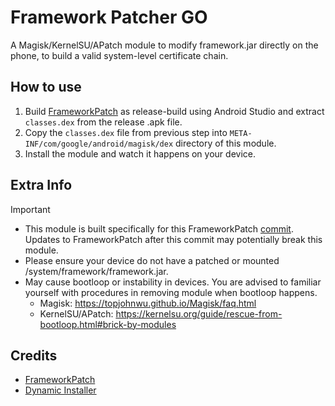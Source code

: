 # Framework Patcher GO
A Magisk/KernelSU/APatch module to modify framework.jar directly on the phone, to build a valid system-level certificate chain.

## How to use
1. Build [FrameworkPatch](https://github.com/chiteroman/FrameworkPatch/tree/69e08eff494b68ccd3ec71ffb04e0a798d7c686e) as release-build using Android Studio and extract `classes.dex` from the release .apk file.
2. Copy the `classes.dex` file from previous step into `META-INF/com/google/android/magisk/dex` directory of this module.
3. Install the module and watch it happens on your device.

## Extra Info
> [!IMPORTANT]
> - This module is built specifically for this FrameworkPatch [commit](https://github.com/chiteroman/FrameworkPatch/tree/69e08eff494b68ccd3ec71ffb04e0a798d7c686e). Updates to FrameworkPatch after this commit may potentially break this module.
> - Please ensure your device do not have a patched or mounted /system/framework/framework.jar.
> - May cause bootloop or instability in devices. You are advised to familiar yourself with procedures in removing module when bootloop happens.
>   - Magisk: https://topjohnwu.github.io/Magisk/faq.html
>   - KernelSU/APatch: https://kernelsu.org/guide/rescue-from-bootloop.html#brick-by-modules

## Credits
* [FrameworkPatch](https://github.com/chiteroman/FrameworkPatch)
* [Dynamic Installer](https://xdaforums.com/t/zip-dual-installer-dynamic-installer-stable-4-8-b-android-10-or-earlier.4279541/)
